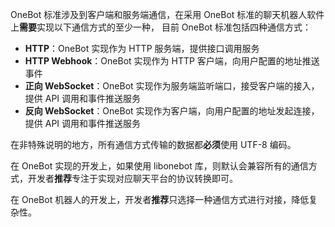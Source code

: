 OneBot 标准涉及到客户端和服务端通信，在采用 OneBot 标准的聊天机器人软件上**需要**实现以下通信方式的至少一种， 目前 OneBot 标准包括四种通信方式：

- **HTTP**：OneBot 实现作为 HTTP 服务端，提供接口调用服务
- **HTTP Webhook**：OneBot 实现作为 HTTP 客户端，向用户配置的地址推送事件
- **正向 WebSocket**：OneBot 实现作为服务端监听端口，接受客户端的接入，提供 API 调用和事件推送服务
- **反向 WebSocket**：OneBot 实现作为客户端，向用户配置的地址发起连接，提供 API 调用和事件推送服务

在非特殊说明的地方，所有通信方式传输的数据都**必须**使用 UTF-8 编码。

在 OneBot 实现的开发上，如果使用 libonebot 库，则默认会兼容所有的通信方式，开发者**推荐**专注于实现对应聊天平台的协议转换即可。

在 OneBot 机器人的开发上，开发者**推荐**只选择一种通信方式进行对接，降低复杂性。